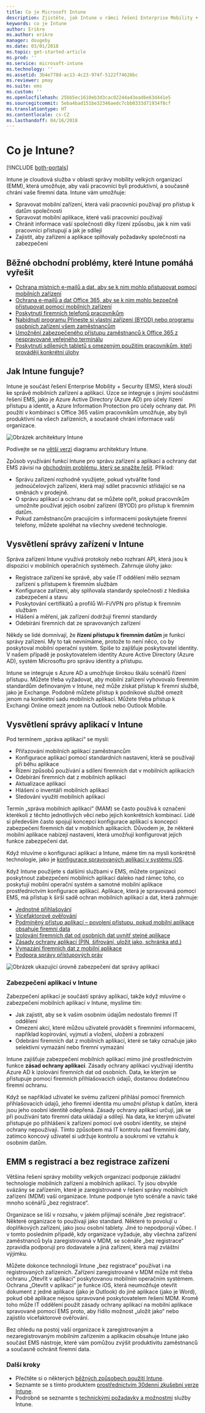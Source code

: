 ```yaml
---
title: Co je Microsoft Intune
description: Zjistěte, jak Intune v rámci řešení Enterprise Mobility + Security funguje jako součást pro správu mobilních zařízení (MDM) a správu mobilních aplikací (MAM) a jak vám pomůže ochránit firemní data.
keywords: co je Intune
author: Erikre
ms.author: erikre
manager: dougeby
ms.date: 03/01/2018
ms.topic: get-started-article
ms.prod: ''
ms.service: microsoft-intune
ms.technology: ''
ms.assetid: 3b4e778d-ac13-4c23-974f-5122f74626bc
ms.reviewer: pmay
ms.suite: ems
ms.custom: ''
ms.openlocfilehash: 25bb5ec1610eb3d3cac02244a43ead6e63d441e5
ms.sourcegitcommit: 5eba4bad151be32346aedc7cbb0333d71934f8cf
ms.translationtype: HT
ms.contentlocale: cs-CZ
ms.lasthandoff: 04/16/2018
---
```

# <a name="what-is-intune"></a>Co je Intune?

[!INCLUDE [both-portals](./includes/note-for-both-portals.md)]

Intune je cloudová služba v oblasti správy mobility velkých organizací (EMM), která umožňuje, aby vaši pracovníci byli produktivní, a současně chrání vaše firemní data. Intune vám umožňuje:
* Spravovat mobilní zařízení, která vaši pracovníci používají pro přístup k datům společnosti
* Spravovat mobilní aplikace, které vaši pracovníci používají
* Chránit informace vaší společnosti díky řízení způsobu, jak k nim vaši pracovníci přistupují a jak je sdílejí
* Zajistit, aby zařízení a aplikace splňovaly požadavky společnosti na zabezpečení

## <a name="common-business-problems-that-intune-helps-solve"></a>Běžné obchodní problémy, které Intune pomáhá vyřešit

* [Ochrana místních e-mailů a dat, aby se k nim mohlo přistupovat pomocí mobilních zařízení](common-scenarios.md#protecting-your-on-premises-email-and-data-so-it-can-be-safely-accessed-by-mobile-devices)
* [Ochrana e-mailů a dat Office 365, aby se k nim mohlo bezpečně přistupovat pomocí mobilních zařízení](common-scenarios.md#protecting-your-office-365-email-and-data-so-it-can-be-safely-accessed-by-mobile-devices)
* [Poskytnutí firemních telefonů pracovníkům](common-scenarios.md#issue-corporate-owned-phones-to-your-employees)
* [Nabídnutí programu Přineste si vlastní zařízení (BYOD) nebo programu osobních zařízení všem zaměstnancům](common-scenarios.md#offer-a-bring-your-own-device-program-to-all-employees)
* [Umožnění zabezpečeného přístupu zaměstnanců k Office 365 z nespravované veřejného terminálu](common-scenarios.md#enable-your-employees-to-securely-access-office-365-from-an-unmanaged-public-kiosk)
* [Poskytnutí sdílených tabletů s omezeným použitím pracovníkům, kteří provádějí konkrétní úlohy](common-scenarios.md#issue-limited-use-shared-tablets-to-your-employees)


## <a name="how-does-intune-work"></a>Jak Intune funguje?
Intune je součást řešení Enterprise Mobility + Security (EMS), která slouží ke správě mobilních zařízení a aplikací. Úzce se integruje s jinými součástmi řešení EMS, jako je Azure Active Directory (Azure AD) pro účely řízení přístupu a identit, a Azure Information Protection pro účely ochrany dat. Při použití v kombinaci s Office 365 vašim pracovníkům umožňuje, aby byli produktivní na všech zařízeních, a současně chrání informace vaší organizace.

![Obrázek architektury Intune](./media/intunearch_sm.png)

Podívejte se na [větší verzi](./media/intunearchitecture.svg) diagramu architektury Intune.

Způsob využívání funkcí Intune pro správu zařízení a aplikací a ochrany dat EMS závisí na [obchodním problému, který se snažíte řešit](#common-business-problems-that-intune-helps-solve). Příklad:
* Správu zařízení rozhodně využijete, pokud vytváříte fond jednoúčelových zařízení, která mají sdílet pracovníci střídající se na směnách v prodejně.
* O správu aplikací a ochranu dat se můžete opřít, pokud pracovníkům umožníte používat jejich osobní zařízení (BYOD) pro přístup k firemním datům.  
* Pokud zaměstnancům pracujícím s informacemi poskytujete firemní telefony, můžete spoléhat na všechny uvedené technologie.

## <a name="intune-device-management-explained"></a>Vysvětlení správy zařízení v Intune
Správa zařízení Intune využívá protokoly nebo rozhraní API, která jsou k dispozici v mobilních operačních systémech. Zahrnuje úlohy jako:
* Registrace zařízení ke správě, aby vaše IT oddělení mělo seznam zařízení s přístupem k firemním službám
* Konfigurace zařízení, aby splňovala standardy společnosti z hlediska zabezpečení a stavu
* Poskytování certifikátů a profilů Wi-Fi/VPN pro přístup k firemním službám
* Hlášení a měření, jak zařízení dodržují firemní standardy
* Odebírání firemních dat ze spravovaných zařízení  

Někdy se lidé domnívají, že **řízení přístupu k firemním datům** je funkcí správy zařízení. My to tak nevnímáme, protože to není něco, co by poskytoval mobilní operační systém. Spíše to zajišťuje poskytovatel identity. V našem případě je poskytovatelem identity Azure Active Directory (Azure AD), systém Microsoftu pro správu identity a přístupu.  

Intune se integruje s Azure AD a umožňuje širokou škálu scénářů řízení přístupu. Můžete třeba vyžadovat, aby mobilní zařízení vyhovovalo firemním standardům definovaným v Intune, než může získat přístup k firemní službě, jako je Exchange. Podobně můžete přístup k podnikové službě omezit jenom na konkrétní sadu mobilních aplikací. Můžete třeba přístup k Exchangi Online omezit jenom na Outlook nebo Outlook Mobile.

## <a name="intune-app-management-explained"></a>Vysvětlení správy aplikací v Intune
Pod termínem „správa aplikací“ se myslí:
* Přiřazování mobilních aplikací zaměstnancům
* Konfigurace aplikací pomocí standardních nastavení, která se používají při běhu aplikace
* Řízení způsobů používání a sdílení firemních dat v mobilních aplikacích
* Odebírání firemních dat z mobilních aplikací   
* Aktualizace aplikací
* Hlášení o inventáři mobilních aplikací
* Sledování využití mobilních aplikací

Termín „správa mobilních aplikací“ (MAM) se často používá k označení kterékoli z těchto jednotlivých věcí nebo jejich konkrétních kombinací. Lidé si především často spojují koncepci konfigurace aplikací s koncepcí zabezpečení firemních dat v mobilních aplikacích. Důvodem je, že některé mobilní aplikace nabízejí nastavení, která umožňují konfigurovat jejich funkce zabezpečení dat.

Když mluvíme o konfiguraci aplikací a Intune, máme tím na mysli konkrétně technologie, jako je [konfigurace spravovaných aplikací v systému iOS](https://developer.apple.com/library/content/samplecode/sc2279/Introduction/Intro.html).

Když Intune použijete s dalšími službami v EMS, můžete organizaci poskytnout zabezpečení mobilních aplikací daleko nad rámec toho, co poskytují mobilní operační systém a samotné mobilní aplikace prostřednictvím konfigurace aplikací. Aplikace, která je spravovaná pomocí EMS, má přístup k širší sadě ochran mobilních aplikací a dat, která zahrnuje:

* [Jednotné přihlašování](https://docs.microsoft.com/azure/active-directory/active-directory-appssoaccess-whatis)  
*   [Vícefaktorové ověřování](https://docs.microsoft.com/multi-factor-authentication/multi-factor-authentication)
* [Podmíněný přístup aplikací – povolení přístupu, pokud mobilní aplikace obsahuje firemní data](app-based-conditional-access-intune.md)
* [Izolování firemních dat od osobních dat uvnitř stejné aplikace](app-protection-policy.md)
* [Zásady ochrany aplikací (PIN, šifrování, uložit jako, schránka atd.)](app-protection-policies.md)
* [Vymazání firemních dat z mobilní aplikace](apps-selective-wipe.md)
* [Podpora správy přístupových práv](https://docs.microsoft.com/information-protection/understand-explore/what-is-azure-rms)

![Obrázek ukazující úrovně zabezpečení dat správy aplikací](./media/managing-mobile-apps.png)

### <a name="intune-app-security"></a>Zabezpečení aplikací v Intune
Zabezpečení aplikací je součástí správy aplikací, takže když mluvíme o zabezpečení mobilních aplikací v Intune, myslíme tím:
* Jak zajistit, aby se k vašim osobním údajům nedostalo firemní IT oddělení
* Omezení akcí, které můžou uživatelé provádět s firemními informacemi, například kopírování, vyjmutí a vložení, uložení a zobrazení
* Odebrání firemních dat z mobilních aplikací, které se taky označuje jako selektivní vymazání nebo firemní vymazání

Intune zajišťuje zabezpečení mobilních aplikací mimo jiné prostřednictvím funkce **zásad ochrany aplikací**. Zásady ochrany aplikací využívají identitu Azure AD k izolování firemních dat od osobních. Data, ke kterým se přistupuje pomocí firemních přihlašovacích údajů, dostanou dodatečnou firemní ochranu.

Když se například uživatel ke svému zařízení přihlásí pomocí firemních přihlašovacích údajů, jeho firemní identita mu umožní přístup k datům, která jsou jeho osobní identitě odepřená. Zásady ochrany aplikací určují, jak se při používání tato firemní data ukládají a sdílejí. Na data, ke kterým uživatel přistupuje po přihlášení k zařízení pomocí své osobní identity, se stejné ochrany nepoužívají. Tímto způsobem má IT kontrolu nad firemními daty, zatímco koncový uživatel si udržuje kontrolu a soukromí ve vztahu k osobním datům.

## <a name="emm-with-and-without-device-enrollment"></a>EMM s registrací a bez registrace zařízení
Většina řešení správy mobility velkých organizací podporuje základní technologie mobilních zařízení a mobilních aplikací. Ty jsou obvykle svázány se zařízením, které je zaregistrované v řešení správy mobilních zařízení (MDM) vaší organizace. Intune podporuje tyto scénáře a navíc také mnoho scénářů „bez registrace“.  

Organizace se liší v rozsahu, v jakém přijímají scénáře „bez registrace“. Některé organizace to používají jako standard. Některé to povolují u doplňkových zařízení, jako jsou osobní tablety. Jiné to nepodporují vůbec. I v tomto posledním případě, kdy organizace vyžaduje, aby všechna zařízení zaměstnanců byla zaregistrovaná v MDM, se scénáře „bez registrace“ zpravidla podporují pro dodavatele a jiná zařízení, která mají zvláštní výjimku.

Můžete dokonce technologii Intune „bez registrace“ používat i na registrovaných zařízeních. Zařízení zaregistrované v MDM může mít třeba ochranu „Otevřít v aplikaci“ poskytovanou mobilním operačním systémem. Ochrana „Otevřít v aplikaci“ je funkce iOS, která neumožňuje otevřít dokument z jedné aplikace (jako je Outlook) do jiné aplikace (jako je Word), pokud obě aplikace nejsou spravované poskytovatelem řešení MDM. Kromě toho může IT oddělení použít zásady ochrany aplikací na mobilní aplikace spravované pomocí EMS proto, aby řídilo možnost „uložit jako“ nebo zajistilo vícefaktorové ověřování.

Bez ohledu na postoj vaší organizace k zaregistrovaným a nezaregistrovaným mobilním zařízením a aplikacím obsahuje Intune jako součást EMS nástroje, které vám pomůžou zvýšit produktivitu zaměstnanců a současně ochránit firemní data.



### <a name="next-steps"></a>Další kroky
* Přečtěte si o některých [běžných způsobech použití Intune](common-scenarios.md).
* Seznamte se s tímto produktem [prostřednictvím 30denní zkušební verze Intune](free-trial-sign-up.md).
* Podrobně se seznamte s [technickými požadavky a možnostmi](supported-devices-browsers.md) služby Intune.

